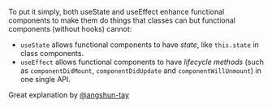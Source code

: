 To put it simply, both useState and useEffect enhance functional components to make them do things that classes can but functional components (without hooks) cannot:

* ```useState``` allows functional components to have *state*, like ```this.state``` in class components.
* ```useEffect``` allows functional components to have *lifecycle methods* (such as ```componentDidMount```, ```componentDidUpdate``` and ```componentWillUnmount```) in one single API.

Great explanation by [@angshun-tay](https://stackoverflow.com/a/53243516/11464527)
